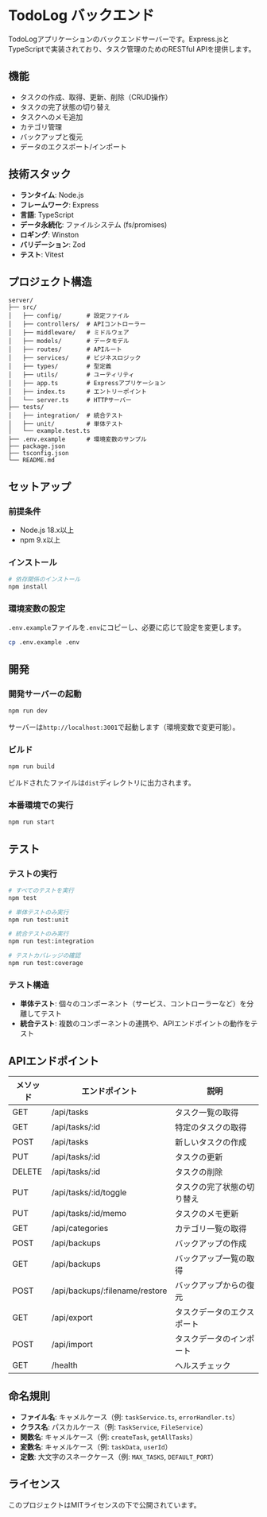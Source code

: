 # TodoLog バックエンド

TodoLogアプリケーションのバックエンドサーバーです。Express.jsとTypeScriptで実装されており、タスク管理のためのRESTful APIを提供します。

## 機能

- タスクの作成、取得、更新、削除（CRUD操作）
- タスクの完了状態の切り替え
- タスクへのメモ追加
- カテゴリ管理
- バックアップと復元
- データのエクスポート/インポート

## 技術スタック

- **ランタイム**: Node.js
- **フレームワーク**: Express
- **言語**: TypeScript
- **データ永続化**: ファイルシステム (fs/promises)
- **ロギング**: Winston
- **バリデーション**: Zod
- **テスト**: Vitest

## プロジェクト構造

```
server/
├── src/
│   ├── config/       # 設定ファイル
│   ├── controllers/  # APIコントローラー
│   ├── middleware/   # ミドルウェア
│   ├── models/       # データモデル
│   ├── routes/       # APIルート
│   ├── services/     # ビジネスロジック
│   ├── types/        # 型定義
│   ├── utils/        # ユーティリティ
│   ├── app.ts        # Expressアプリケーション
│   ├── index.ts      # エントリーポイント
│   └── server.ts     # HTTPサーバー
├── tests/
│   ├── integration/  # 統合テスト
│   ├── unit/         # 単体テスト
│   └── example.test.ts
├── .env.example      # 環境変数のサンプル
├── package.json
├── tsconfig.json
└── README.md
```

## セットアップ

### 前提条件

- Node.js 18.x以上
- npm 9.x以上

### インストール

```bash
# 依存関係のインストール
npm install
```

### 環境変数の設定

`.env.example`ファイルを`.env`にコピーし、必要に応じて設定を変更します。

```bash
cp .env.example .env
```

## 開発

### 開発サーバーの起動

```bash
npm run dev
```

サーバーは`http://localhost:3001`で起動します（環境変数で変更可能）。

### ビルド

```bash
npm run build
```

ビルドされたファイルは`dist`ディレクトリに出力されます。

### 本番環境での実行

```bash
npm run start
```

## テスト

### テストの実行

```bash
# すべてのテストを実行
npm test

# 単体テストのみ実行
npm run test:unit

# 統合テストのみ実行
npm run test:integration

# テストカバレッジの確認
npm run test:coverage
```

### テスト構造

- **単体テスト**: 個々のコンポーネント（サービス、コントローラーなど）を分離してテスト
- **統合テスト**: 複数のコンポーネントの連携や、APIエンドポイントの動作をテスト

## APIエンドポイント

| メソッド | エンドポイント | 説明 |
|---------|--------------|------|
| GET | /api/tasks | タスク一覧の取得 |
| GET | /api/tasks/:id | 特定のタスクの取得 |
| POST | /api/tasks | 新しいタスクの作成 |
| PUT | /api/tasks/:id | タスクの更新 |
| DELETE | /api/tasks/:id | タスクの削除 |
| PUT | /api/tasks/:id/toggle | タスクの完了状態の切り替え |
| PUT | /api/tasks/:id/memo | タスクのメモ更新 |
| GET | /api/categories | カテゴリ一覧の取得 |
| POST | /api/backups | バックアップの作成 |
| GET | /api/backups | バックアップ一覧の取得 |
| POST | /api/backups/:filename/restore | バックアップからの復元 |
| GET | /api/export | タスクデータのエクスポート |
| POST | /api/import | タスクデータのインポート |
| GET | /health | ヘルスチェック |

## 命名規則

- **ファイル名**: キャメルケース（例: `taskService.ts`, `errorHandler.ts`）
- **クラス名**: パスカルケース（例: `TaskService`, `FileService`）
- **関数名**: キャメルケース（例: `createTask`, `getAllTasks`）
- **変数名**: キャメルケース（例: `taskData`, `userId`）
- **定数**: 大文字のスネークケース（例: `MAX_TASKS`, `DEFAULT_PORT`）

## ライセンス

このプロジェクトはMITライセンスの下で公開されています。
